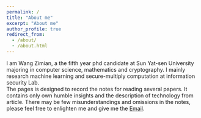 ```yaml
---
permalink: /
title: "About me"
excerpt: "About me"
author_profile: true
redirect_from:
  - /about/
  - /about.html
---
```


I am Wang Zimian, a the fifth year phd candidate at Sun Yat-sen University majoring in computer science,  mathematics and cryptography. I mainly research machine learning and secure-multiply computation at information security Lab.     
The pages is designed to record the notes for reading several papers. It contains only own humble insights and the description of technology from article. There may be few misunderstandings and omissions in the notes, please feel free to enlighten me and give me the [Email](liushumiao@gmail.com).